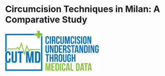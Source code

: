# Circumcision Techniques in Milan: A Comparative Study

<img src="https://github.com/lshpaner/circ_milan/blob/main/assets/CUT_MD.svg" width="300" style="border: none; outline: none; box-shadow: none;" oncontextmenu="return false;">



